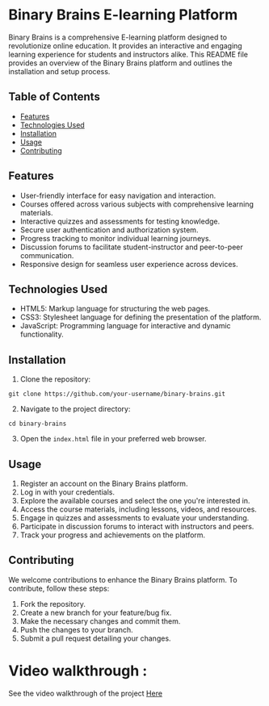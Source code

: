 # Binary Brains E-learning Platform

Binary Brains is a comprehensive E-learning platform designed to revolutionize online education. It provides an interactive and engaging learning experience for students and instructors alike. This README file provides an overview of the Binary Brains platform and outlines the installation and setup process.

## Table of Contents

- [Features](#features)
- [Technologies Used](#technologies-used)
- [Installation](#installation)
- [Usage](#usage)
- [Contributing](#contributing)


## Features

- User-friendly interface for easy navigation and interaction.
- Courses offered across various subjects with comprehensive learning materials.
- Interactive quizzes and assessments for testing knowledge.
- Secure user authentication and authorization system.
- Progress tracking to monitor individual learning journeys.
- Discussion forums to facilitate student-instructor and peer-to-peer communication.
- Responsive design for seamless user experience across devices.

## Technologies Used

- HTML5: Markup language for structuring the web pages.
- CSS3: Stylesheet language for defining the presentation of the platform.
- JavaScript: Programming language for interactive and dynamic functionality.

## Installation

1. Clone the repository:

```
git clone https://github.com/your-username/binary-brains.git
```

2. Navigate to the project directory:

```
cd binary-brains
```

3. Open the `index.html` file in your preferred web browser.

## Usage

1. Register an account on the Binary Brains platform.
2. Log in with your credentials.
3. Explore the available courses and select the one you're interested in.
4. Access the course materials, including lessons, videos, and resources.
5. Engage in quizzes and assessments to evaluate your understanding.
6. Participate in discussion forums to interact with instructors and peers.
7. Track your progress and achievements on the platform.

## Contributing

We welcome contributions to enhance the Binary Brains platform. To contribute, follow these steps:

1. Fork the repository.
2. Create a new branch for your feature/bug fix.
3. Make the necessary changes and commit them.
4. Push the changes to your branch.
5. Submit a pull request detailing your changes.

# Video walkthrough :
See the video walkthrough of the project [Here](https://www.linkedin.com/posts/shashank-arthanur_elearningplatform-binarybrains-webdevelopment-activity-7062446282463744000-6V8Q?utm_source=share&utm_medium=member_desktop) 
